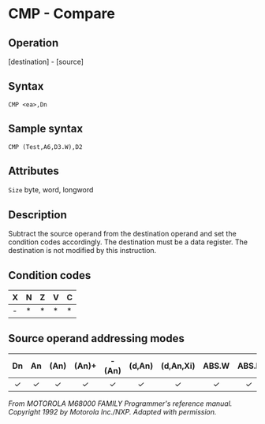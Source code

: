 # CMP - Compare

## Operation
[destination] - [source]

## Syntax
```assembly
CMP <ea>,Dn
```
## Sample syntax
```assembly
CMP (Test,A6,D3.W),D2
```

## Attributes
`Size` byte, word, longword

## Description
Subtract the source operand from the destination operand and
set the condition codes accordingly. The destination must be a data register. The destination is not modified by this instruction.

## Condition codes
|X|N|Z|V|C|
|--|--|--|--|--|
|-|*|*|*|*|

## Source operand addressing modes
|Dn|An|(An)|(An)+|-(An)|(d,An)|(d,An,Xi)|ABS.W|ABS.L|(d,PC)|(d,PC,Xn)|imm|
|:-:|:-:|:-:|:-:|:-:|:-:|:-:|:-:|:-:|:-:|:-:|:-:|
|✓|✓|✓|✓|✓|✓|✓|✓|✓|✓|✓|✓|

*From MOTOROLA M68000 FAMILY Programmer's reference manual. Copyright 1992 by Motorola Inc./NXP. Adapted with permission.*